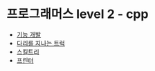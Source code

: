 # 프로그래머스 level 2 - cpp

- [기능 개발](https://programmers.co.kr/learn/courses/30/lessons/42586)
- [다리를 지나는 트럭](https://programmers.co.kr/learn/courses/30/lessons/42583)
- [스킬트리](https://programmers.co.kr/learn/courses/30/lessons/49993)
- [프린터](https://programmers.co.kr/learn/courses/30/lessons/42587)
